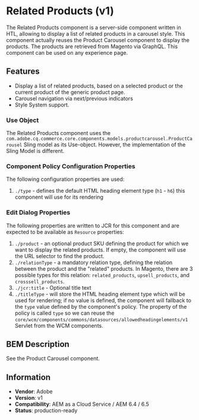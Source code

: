 <!--
Copyright 2019 Adobe Systems Incorporated

Licensed under the Apache License, Version 2.0 (the "License");
you may not use this file except in compliance with the License.
You may obtain a copy of the License at

    http://www.apache.org/licenses/LICENSE-2.0

Unless required by applicable law or agreed to in writing, software
distributed under the License is distributed on an "AS IS" BASIS,
WITHOUT WARRANTIES OR CONDITIONS OF ANY KIND, either express or implied.
See the License for the specific language governing permissions and
limitations under the License.
-->

# Related Products (v1)

The Related Products component is a server-side component written in HTL, allowing to display a list of related products in a carousel style. This component actually reuses the Product Carousel component to display the products.
The products are retrieved from Magento via GraphQL. This component can be used on any experience page.

## Features

- Display a list of related products, based on a selected product or the current product of the generic product page.
- Carousel navigation via next/previous indicators
- Style System support.

### Use Object

The Related Products component uses the `com.adobe.cq.commerce.core.components.models.productcarousel.ProductCarousel` Sling model as its Use-object. However, the implementation of the Sling Model is different.

### Component Policy Configuration Properties
The following configuration properties are used:

1. `./type` - defines the default HTML heading element type (`h1` - `h6`) this component will use for its rendering

### Edit Dialog Properties

The following properties are written to JCR for this component and are expected to be available as `Resource` properties:

1. `./product` - an optional product SKU defining the product for which we want to display the related products. If empty, the component will use the URL selector to find the product.
2. `./relationType` - a mandatory relation type, defining the relation between the product and the "related" products. In Magento, there are 3 possible types for this relation: `related_products`, `upsell_products`, and `crosssell_products`.
3. `./jcr:title` - Optional title text
4. `./titleType` - will store the HTML heading element type which will be used for rendering; if no value is defined, the component will fallback
to the `type` value defined by the component's policy. The property of the policy is called `type` so we can reuse the `core/wcm/components/commons/datasources/allowedheadingelements/v1` Servlet from the WCM components.

## BEM Description

See the Product Carousel component.

## Information

- **Vendor**: Adobe
- **Version**: v1
- **Compatibility**: AEM as a Cloud Service / AEM 6.4 / 6.5
- **Status**: production-ready
